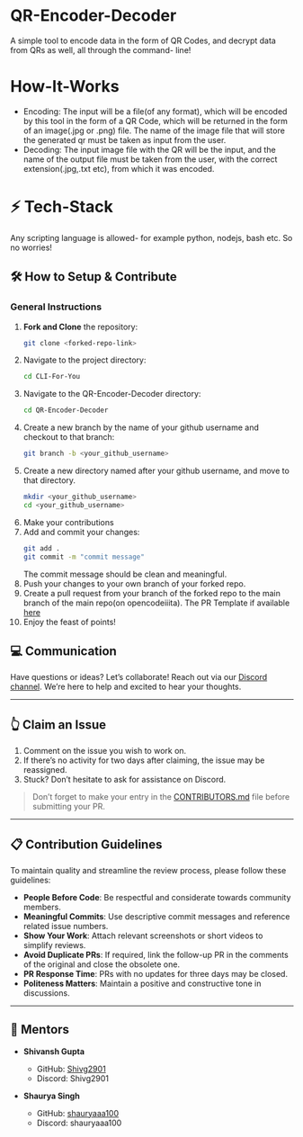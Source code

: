 # QR-Encoder-Decoder
A simple tool to encode data in the form of QR Codes, and decrypt data from QRs as well, all through the command- line!

# How-It-Works
- Encoding: The input will be a file(of any format), which will be encoded by this tool in the form of a QR Code, which will be returned in the form of an 
image(.jpg or .png) file. The name of the image file that will store the generated qr must be taken as input from the user.
- Decoding: The input image file with the QR will be the input, and the name of the output file must be taken from the user, with the correct extension(.jpg,.txt etc),
   from which it was encoded.
# ⚡ Tech-Stack
Any scripting language is allowed- for example python, nodejs, bash etc. So no worries!

## 🛠️ How to Setup & Contribute

### General Instructions
1. **Fork and Clone** the repository:
   ```bash
   git clone <forked-repo-link>
   ```
2. Navigate to the project directory:
   ```bash
   cd CLI-For-You
   ```
3. Navigate to the QR-Encoder-Decoder directory:
   ```bash
   cd QR-Encoder-Decoder
   ```
4. Create a new branch by the name of your github username and checkout to that branch:
   ```bash
   git branch -b <your_github_username>
   ```
5. Create a new directory named after your github username, and move to that directory.
   ```bash
   mkdir <your_github_username>
   cd <your_github_username>
   ```
6. Make your contributions
7. Add and commit your changes:
   ```bash
   git add .
   git commit -m "commit message"
   ```
   The commit message should be clean and meaningful.
8. Push your changes to your own branch of your forked repo.
9. Create a pull request from your branch of the forked repo to the main branch of the main repo(on opencodeiiita). The PR Template if available [here](/.github/PR_Template.md)
10. Enjoy the feast of points!

## 💻 Communication
Have questions or ideas? Let’s collaborate! Reach out via our [Discord channel](https://discord.gg/uNdynbJ5). We’re here to help and excited to hear your thoughts.

---

## 👆 Claim an Issue
1. Comment on the issue you wish to work on.
2. If there’s no activity for two days after claiming, the issue may be reassigned.
3. Stuck? Don’t hesitate to ask for assistance on Discord.

> Don’t forget to make your entry in the [CONTRIBUTORS.md](/contributors.md) file before submitting your PR.

---

## 📋 Contribution Guidelines
To maintain quality and streamline the review process, please follow these guidelines:

- **People Before Code**: Be respectful and considerate towards community members.
- **Meaningful Commits**: Use descriptive commit messages and reference related issue numbers.
- **Show Your Work**: Attach relevant screenshots or short videos to simplify reviews.
- **Avoid Duplicate PRs**: If required, link the follow-up PR in the comments of the original and close the obsolete one.
- **PR Response Time**: PRs with no updates for three days may be closed.
- **Politeness Matters**: Maintain a positive and constructive tone in discussions.

---

## 🤝 Mentors
- **Shivansh Gupta**
  - GitHub: [Shivg2901](https://github.com/Shivg2901)
  - Discord: Shivg2901

- **Shaurya Singh**
  - GitHub: [shauryaaa100](https://github.com/shauryaaa100)
  - Discord: shauryaaa100
